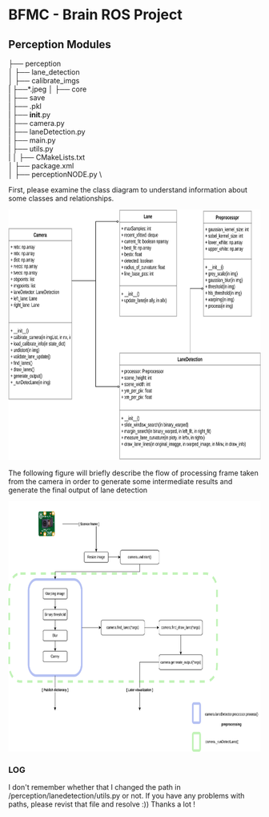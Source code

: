 # BFMC - Brain ROS Project

## Perception Modules
├── perception \
│   ├── lane_detection \
│      	├── calibrate_imgs \
|			├──*.jpeg 
│   	├── core \
|			├── save \
|				├── .pkl \
|			├── __init__.py \
|			├── camera.py \
|			├── laneDetection.py \
|			├── main.py \
|			├── utils.py \
|
│	├── CMakeLists.txt \
│   ├──	package.xml  \
│   ├──	perceptionNODE.py \

First, please examine the class diagram to understand information about some classes and relationships.

<img src = "figures/Perception_module-Class.png" width = "700" height = "500">

The following figure will briefly describe the flow of processing frame taken from the camera
in order to generate some intermediate results and generate the final output of lane detection

<img src = "figures/Perception_module.png" width = "700" height = "500">

### LOG
I don't remember whether that I changed the path in /perception/lanedetection/utils.py or not. If you have any problems with
paths, please revist that file and resolve :)) Thanks a lot !
